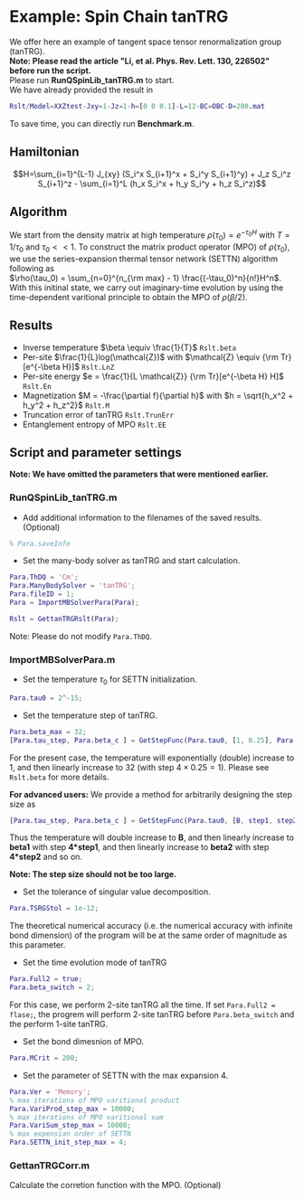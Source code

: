 # Example\: Spin Chain tanTRG
We offer here an example of tangent space tensor renormalization group (tanTRG). \
**Note: Please read the article "Li, et al. Phys. Rev. Lett. 130, 226502" before run the script.**\
Please run **RunQSpinLib_tanTRG.m** to start. \
We have already provided the result in
```matlab
Rslt/Model=XXZtest-Jxy=1-Jz=1-h=[0 0 0.1]-L=12-BC=OBC-D=200.mat
```
To save time, you can directly run **Benchmark.m**.


## Hamiltonian ##
$$H=\sum_{i=1}^{L-1} J_{xy} (S_i^x S_{i+1}^x + S_i^y S_{i+1}^y) + J_z S_i^z S_{i+1}^z - \sum_{i=1}^L (h_x S_i^x + h_y S_i^y + h_z S_i^z)$$

## Algorithm ##
We start from the density matrix at high temperature $\rho(\tau_0) = e^{-\tau_0 H}$ with $T=1/\tau_0$ and $\tau_0 << 1$.
To construct the matrix product operator (MPO) of $\rho(\tau_0)$, we use the series-expansion thermal tensor network (SETTN) algorithm following as \
$\rho(\tau_0) = \sum_{n=0}^{n_{\rm max} - 1} \frac{(-\tau_0)^n}{n!}H^n$.\
With this initinal state, we carry out imaginary-time evolution by using the time-dependent varitional principle to obtain the MPO of $\rho(\beta/2)$.

## Results ##
* Inverse temperature $\beta \equiv \frac{1}{T}$ ```Rslt.beta```
* Per-site $\frac{1}{L}log(\mathcal{Z})$ with $\mathcal{Z} \equiv {\rm Tr}[e^{-\beta H}]$ ```Rslt.LnZ```
* Per-site energy $e = \frac{1}{L \mathcal{Z}} {\rm Tr}[e^{-\beta H} H]$ ```Rslt.En```
* Magnetization $M = -\frac{\partial f}{\partial h}$ with $h = \sqrt{h_x^2 + h_y^2 + h_z^2}$ ```Rslt.M```
* Truncation error of tanTRG ```Rslt.TrunErr```
* Entanglement entropy of MPO ```Rslt.EE```
  
## Script and parameter settings ##
**Note: We have omitted the parameters that were mentioned earlier.**

### RunQSpinLib_tanTRG.m ###
* Add additional information to the filenames of the saved results. (Optional)
```matlab
% Para.saveInfo
```

* Set the many-body solver as tanTRG and start calculation.
```matlab
Para.ThDQ = 'Cm';
Para.ManyBodySolver = 'tanTRG';
Para.fileID = 1;
Para = ImportMBSolverPara(Para);

Rslt = GettanTRGRslt(Para);
```
Note: Please do not modify ```Para.ThDQ```.

### ImportMBSolverPara.m ###
* Set the temperature $\tau_0$ for SETTN initialization.
```matlab
Para.tau0 = 2^-15;
```

* Set the temperature step of tanTRG.
```matlab
Para.beta_max = 32;
[Para.tau_step, Para.beta_c ] = GetStepFunc(Para.tau0, [1, 0.25], Para.beta_max);
```
For the present case, the temperature will exponentially (double) increase to 1, and then linearly increase to 32 (with step $4\times0.25=1$). 
Please see ```Rslt.beta``` for more details. 

**For advanced users:**
We provide a method for arbitrarily designing the step size as
```matlab
[Para.tau_step, Para.beta_c ] = GetStepFunc(Para.tau0, [B, step1, step2, ..., stepN], [beta1, beta2, ..., beta_max]);
```
Thus the temperature will double increase to **B**, and then linearly increase to **beta1** with step **4*step1**, 
and then linearly increase to **beta2** with step **4*step2** and so on.

**Note: The step size should not be too large.**

* Set the tolerance of singular value decomposition.
```matlab
Para.TSRGStol = 1e-12;
```
The theoretical numerical accuracy (i.e. the numerical accuracy with infinite bond dimension) of the program will be at the same order of magnitude as this parameter.

* Set the time evolution mode of tanTRG
```matlab
Para.Full2 = true;
Para.beta_switch = 2; 
```
For this case, we perform 2-site tanTRG all the time. If set ```Para.Full2 = flase;```, the progrem will perform 2-site tanTRG before ```Para.beta_switch``` and the perform 1-site tanTRG.

* Set the bond dimesnion of MPO.
```matlab
Para.MCrit = 200;
```

* Set the parameter of SETTN with the max expansion 4.
```matlab
Para.Ver = 'Memory';
% max iterations of MPO varitional product
Para.VariProd_step_max = 10000;
% max iterations of MPO varitional sum
Para.VariSum_step_max = 10000;
% max expensian order of SETTN
Para.SETTN_init_step_max = 4;
```

### GettanTRGCorr.m ###
Calculate the corretion function with the MPO. (Optional)
